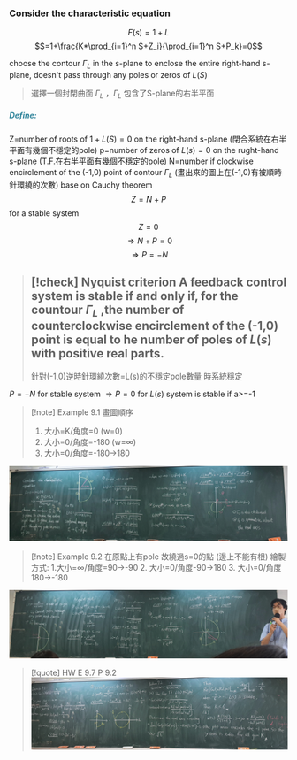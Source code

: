 

### Consider the characteristic equation

$$F(s)=1+L$$
$$=1+\frac{K*\prod_{i=1}^n S+Z_i}{\prod_{i=1}^n S+P_k}=0$$

choose the contour $\Gamma_L$ in the s-plane to enclose the entire right-hand s-plane, doesn't pass through any poles or zeros of $L(S)$ 

>選擇一個封閉曲面 $\Gamma_L$ ，$\Gamma_L$ 包含了S-plane的右半平面

##### <font color="#31859b">Define: </font>

Z=number of roots of $1+L(S)=0$ on the right-hand s-plane
	(閉合系統在右半平面有幾個不穩定的pole)
p=number of zeros of $L(s)=0$ on the rught-hand s-plane 
	(T.F.在右半平面有幾個不穩定的pole)
N=number if clockwise encirclement of the (-1,0) point of contour $\Gamma_L$ 
	(畫出來的圖上在(-1,0)有被順時針環繞的次數)
base on Cauchy theorem 
$$Z=N+P$$
for a stable system
$$Z=0$$
$$\Rightarrow N+P=0$$
$$\Rightarrow P=-N$$

>[!check] Nyquist criterion
>A feedback control system is stable if and only if, for the countour $\Gamma_L$ ,the number of counterclockwise encirclement of the (-1,0) point is equal to he number of poles of $L(s)$ with positive real parts.
>---
>針對(-1,0)逆時針環繞次數=L(s)的不穩定pole數量 時系統穩定
 

$P=-N$ for stable system 
$\Rightarrow P=0$ for $L(s)$ 
system is stable if a>=-1

>[!note] Example 9.1
>畫圖順序
>1. 大小=K/角度=0  (w=0)
>2. 大小=0/角度=-180 (w=$\infty$)
>3. 大小=0/角度=-180->180

![|700](https://raw.githubusercontent.com/Ash0645/image_remote/main/202305311010923.jpg)

>[!note] Example 9.2
>在原點上有pole 故繞過s=0的點 (邊上不能有根)
>繪製方式:
>1.大小=$\infty$/角度=90->-90
>2. 大小=0/角度-90->180
>3. 大小=0/角度180->-180


![](https://raw.githubusercontent.com/Ash0645/image_remote/main/202306102249011.jpg)





>[!quote] HW
>E 9.7
>P 9.2
![](https://raw.githubusercontent.com/Ash0645/image_remote/main/202306071030857.jpeg)
